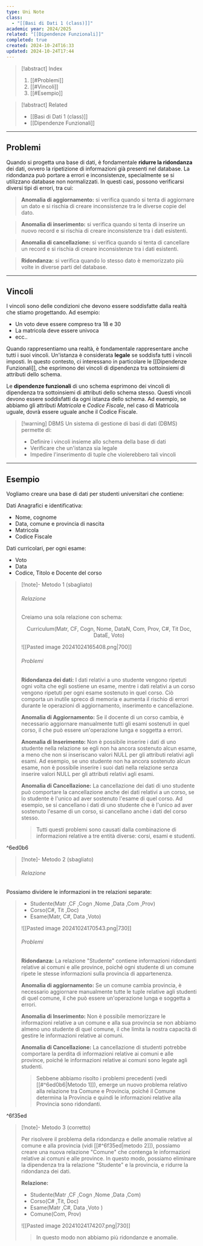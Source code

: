 ```yaml
---
type: Uni Note
class:
  - "[[Basi di Dati 1 (class)]]"
academic year: 2024/2025
related: "[[Dipendenze Funzionali]]"
completed: true
created: 2024-10-24T16:33
updated: 2024-10-24T17:44
---
```

>[!abstract] Index
>1. [[#Problemi]]
>2. [[#Vincoli]]
>3. [[#Esempio]]

>[!abstract] Related
>- [[Basi di Dati 1 (class)]]
>- [[Dipendenze Funzionali]]

---
## Problemi

Quando si progetta una base di dati, è fondamentale **ridurre la ridondanza** dei dati, ovvero la ripetizione di informazioni già presenti nel database. La ridondanza può portare a errori e inconsistenze, specialmente se si utilizzano database non normalizzati. In questi casi, possono verificarsi diversi tipi di errori, tra cui:

>**Anomalia di aggiornamento:** si verifica quando si tenta di aggiornare un dato e si rischia di creare inconsistenze tra le diverse copie del dato.

  >**Anomalia di inserimento:** si verifica quando si tenta di inserire un nuovo record e si rischia di creare inconsistenze tra i dati esistenti.

 >**Anomalia di cancellazione:** si verifica quando si tenta di cancellare un record e si rischia di creare inconsistenze tra i dati esistenti.

>**Ridondanza:** si verifica quando lo stesso dato è memorizzato più volte in diverse parti del database.

---
## Vincoli

I vincoli sono delle condizioni che devono essere soddisfatte dalla realtà che stiamo progettando. Ad esempio:
- Un voto deve essere compreso tra 18 e 30
- La matricola deve essere univoca
- ecc..

Quando rappresentiamo una realtà, è fondamentale rappresentare anche tutti i suoi vincoli. Un'istanza è considerata **legale** se soddisfa tutti i vincoli imposti. In questo contesto, ci interessano in particolare le [[Dipendenze Funzionali]], che esprimono dei vincoli di dipendenza tra sottoinsiemi di attributi dello schema.

Le **dipendenze funzionali** di uno schema esprimono dei vincoli di dipendenza tra sottoinsiemi di attributi dello schema stesso. Questi vincoli devono essere soddisfatti da ogni istanza dello schema. Ad esempio, se abbiamo gli attributi _Matricola_ e _Codice Fiscale_, nel caso di Matricola uguale, dovrà essere uguale anche il Codice Fiscale.

>[!warning] DBMS
>Un sistema di gestione di basi di dati (DBMS) permette di:
>- Definire i vincoli insieme allo schema della base di dati
>- Verificare che un'istanza sia legale
>- Impedire l'inserimento di tuple che violerebbero tali vincoli

---
## Esempio

Vogliamo creare una base di dati per studenti universitari che contiene:

Dati Anagrafici e identificativa:
- Nome, cognome
- Data, comune e provincia di nascita
- Matricola
- Codice Fiscale

Dati curricolari, per ogni esame:
- Voto
- Data
- Codice, Titolo e Docente del corso

>[!note]- Metodo 1 (sbagliato)
>
>###### Relazione
>
>Creiamo una sola relazione con schema:
>
>$$
>\text{Curriculum}(\text{Matr,\  CF,\   Cogn,\   Nome,\   DataN,\   Com,\   Prov,\  C\#,\  Tit\  Doc,\   DataE,\   Voto})
>$$
>
>![[Pasted image 20241024165408.png|700]]
>
>###### Problemi
>
>**Ridondanza dei dati:** I dati relativi a uno studente vengono ripetuti ogni volta che egli sostiene un esame, mentre i dati relativi a un corso vengono ripetuti per ogni esame sostenuto in quel corso. Ciò comporta un inutile spreco di memoria e aumenta il rischio di errori durante le operazioni di aggiornamento, inserimento e cancellazione.
>
>**Anomalia di Aggiornamento:** Se il docente di un corso cambia, è necessario aggiornare manualmente tutti gli esami sostenuti in quel corso, il che può essere un'operazione lunga e soggetta a errori.
>
>**Anomalia di Inserimento:** Non è possibile inserire i dati di uno studente nella relazione se egli non ha ancora sostenuto alcun esame, a meno che non si inseriscano valori NULL per gli attributi relativi agli esami. Ad esempio, se uno studente non ha ancora sostenuto alcun esame, non è possibile inserire i suoi dati nella relazione senza inserire valori NULL per gli attributi relativi agli esami.
>
>**Anomalia di Cancellazione:** La cancellazione dei dati di uno studente può comportare la cancellazione anche dei dati relativi a un corso, se lo studente è l'unico ad aver sostenuto l'esame di quel corso. Ad esempio, se si cancellano i dati di uno studente che è l'unico ad aver sostenuto l'esame di un corso, si cancellano anche i dati del corso stesso.
>
>>Tutti questi problemi sono causati dalla combinazione di informazioni relative a tre entità diverse: corsi, esami e studenti.

^6ed0b6

>[!note]- Metodo 2 (sbagliato)
>
>###### Relazione
>
Possiamo dividere le informazioni in tre relazioni separate:
>- $\text{Studente}(\text{Matr\ ,CF\ ,Cogn\ ,Nome\ ,Data\ ,Com\ ,Prov})$
>- $\text{Corso}(\text{C\#,\ Tit\ ,Doc})$
>- $\text{Esame}(\text{Matr,\ C\#,\ Data\ ,Voto})$
>
>![[Pasted image 20241024170543.png|730]]
>
>###### Problemi
>
>**Ridondanza:** La relazione "Studente" contiene informazioni ridondanti relative ai comuni e alle province, poiché ogni studente di un comune ripete le stesse informazioni sulla provincia di appartenenza.
>
>**Anomalia di aggiornamento:** Se un comune cambia provincia, è necessario aggiornare manualmente tutte le tuple relative agli studenti di quel comune, il che può essere un'operazione lunga e soggetta a errori.
>
>**Anomalia di Inserimento:** Non è possibile memorizzare le informazioni relative a un comune e alla sua provincia se non abbiamo almeno uno studente di quel comune, il che limita la nostra capacità di gestire le informazioni relative ai comuni.
>
>**Anomalia di Cancellazione:** La cancellazione di studenti potrebbe comportare la perdita di informazioni relative ai comuni e alle province, poiché le informazioni relative ai comuni sono legate agli studenti.
>
>>Sebbene abbiamo risolto i problemi precedenti (vedi [[#^6ed0b6|Metodo 1]]), emerge un nuovo problema relativo alla relazione tra Comune e Provincia, poiché il Comune determina la Provincia e quindi le informazioni relative alla Provincia sono ridondanti.

^6f35ed

>[!note]- Metodo 3 (corretto)
>
>Per risolvere il problema della ridondanza e delle anomalie relative al comune e alla provincia (vidi [[#^6f35ed|metodo 2]]), possiamo creare una nuova relazione "Comune" che contenga le informazioni relative ai comuni e alle province. In questo modo, possiamo eliminare la dipendenza tra la relazione "Studente" e la provincia, e ridurre la ridondanza dei dati.
>
>**Relazione:**
>- $\text{Studente}(\text{Matr\ ,CF\ ,Cogn\ ,Nome\ ,Data\ ,Com})$
>- $\text{Corso}(\text{C\# \ ,Tit,\ Doc})$
>- $\text{Esame}(\text{Matr\ ,C\#,\ Data\ ,Voto\ })$
>- $\text{Comune}(\text{Com,\ Prov})$
>
>![[Pasted image 20241024174207.png|730]]
>
>>In questo modo non abbiamo più ridondanze e anomalie.

